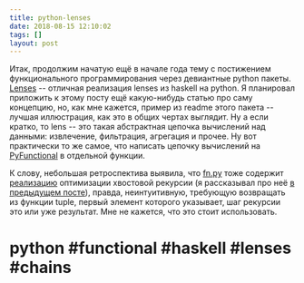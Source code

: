 ```yaml
---
title: python-lenses
date: 2018-08-15 12:10:02
tags: []
layout: post
---
```


Итак, продолжим начатую ещё в начале года тему с постижением функционального программирования через девиантные python пакеты. [Lenses](https://github.com/ingolemo/python-lenses) -- отличная реализация lenses из haskell на python. Я планировал приложить к этому посту ещё какую-нибудь статью про саму концепцию, но, как мне кажется, пример из readme этого пакета -- лучшая иллюстрация, как это в общих чертах выглядит. Ну а если кратко, то lens -- это такая абстрактная цепочка вычислений над данными: извлечение, фильтрация, агрегация и прочее. Ну вот практически то же самое, что написать цепочку вычислений на [PyFunctional](https://t.me/itgram_channel/15) в отдельной функции.

К слову, небольшая ретроспектива выявила, что [fn.py](https://t.me/itgram_channel/15) тоже содержит [реализацию](https://github.com/kachayev/fn.py/blob/master/fn/recur.py) оптимизации хвостовой рекурсии (я рассказывал про неё [в предыдущем посте](https://t.me/itgram_channel/231)), правда, неинтуитивную, требующую возвращать из функции tuple, первый элемент которого указывает, шаг рекурсии это или уже результат. Мне не кажется, что это стоит использовать.

# python #functional #haskell #lenses #chains

